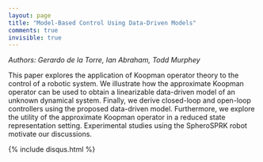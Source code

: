 ```yaml
---
layout: page
title: "Model-Based Control Using Data-Driven Models"
comments: true
invisible: true
---
```


<p class="text-left"><i>Authors: Gerardo de la Torre, Ian Abraham, Todd Murphey</i></p>

This paper explores the application of Koopman operator theory to the control of a robotic system. We illustrate how the approximate Koopman operator can be used to obtain a linearizable data-driven model of an unknown dynamical system. Finally, we derive closed-loop and open-loop controllers using the proposed data-driven model. Furthermore, we explore the utility of the approximate Koopman operator in a reduced state representation setting. Experimental studies using the SpheroSPRK robot motivate our discussions.

{% include disqus.html %}